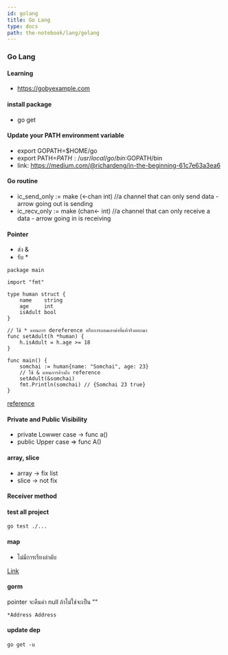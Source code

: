 ```yaml
---
id: golang
title: Go Lang
type: docs
path: the-notebook/lang/golang
---
```


### Go Lang

#### Learning

- https://gobyexample.com

#### install package

- go get

#### Update your PATH environment variable

- export GOPATH=$HOME/go
- export PATH=$PATH:/usr/local/go/bin:$GOPATH/bin
- link: https://medium.com/@richardeng/in-the-beginning-61c7e63a3ea6

#### Go routine

- ic_send_only := make (<-chan int)
  //a channel that can only send data - arrow going out is sending
- ic_recv_only := make (chan<- int)
  //a channel that can only receive a data - arrow going in is receiving

#### Pointer

- ส่ง &
- รับ \*

```
package main

import "fmt"

type human struct {
	name    string
	age     int
	isAdult bool
}

// ใช้ * แทนการ dereference หรือการถอดเอาค่าที่แท้จริงออกมา
func setAdult(h *human) {
	h.isAdult = h.age >= 18
}

func main() {
	somchai := human{name: "Somchai", age: 23}
    // ใช้ & แทนการอ้างถึง reference
	setAdult(&somchai)
	fmt.Println(somchai) // {Somchai 23 true}
}
```

[reference](https://www.babelcoder.com/blog/posts/intro-to-golang)

#### Private and Public Visibility

- private Lowwer case -> func a()
- public Upper case => func A()

#### array, slice

- array -> fix list
- slice -> not fix

#### Receiver method

#### test all project

```
go test ./...
```

#### map

- ไม่มีการเรียงลำดับ

[Link](https://medium.com/@goangle/%E0%B8%9A%E0%B8%B1%E0%B8%99%E0%B8%97%E0%B8%B6%E0%B8%81-golang-01-receiver-%E0%B8%95%E0%B9%88%E0%B8%B2%E0%B8%87%E0%B8%81%E0%B8%B1%E0%B8%9A-function-%E0%B8%AD%E0%B8%A2%E0%B9%88%E0%B8%B2%E0%B8%87%E0%B9%84%E0%B8%A3-13725b1d0386)

#### gorm

pointer จะคืนค่า null ถ้าไม่ใช่จะเป็น ""

```
*Address Address
```

#### update dep

```
go get -u
```
